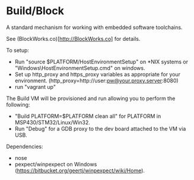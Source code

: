 Build/Block
===========

A standard mechanism for working with embedded software toolchains.

See (BlockWorks.co)[http://BlockWorks.co] for details.

To setup:
* Run "source $PLATFORM/HostEnvironmentSetup" on *NIX systems or "Windows\HostEnvironmentSetup.cmd" on windows.
* Set up http_proxy and https_proxy variables as appropriate for your environment. (http_proxy=http://user:pw@your.proxy.server:8080)
* run "vagrant up"

The Build VM will be provisioned and run allowing you to perform the following:

* "Build PLATFORM=$PLATFORM clean all" for PLATFORM in MSP430/STM32/Linux/Win32.
* Run "Debug" for a GDB proxy to the dev board attached to the VM via USB.




Dependencies:
* nose
* pexpect/winpexpect on Windows (https://bitbucket.org/geertj/winpexpect/wiki/Home).


